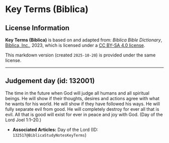 # Key Terms (Biblica)

## License Information

**Key Terms (Biblica)** is based on and adapted from: _Biblica Bible Dictionary_, [Biblica, Inc.](https://www.biblica.com/), 2023, which is licensed under a [CC BY-SA 4.0 license](https://creativecommons.org/licenses/by-sa/4.0/legalcode.en).

This markdown version (created `2025-10-20`) is provided under the same license.



--------------------------------

## Judgement day (id: 132001)

The time in the future when God will judge all humans and all spiritual beings. He will show if their thoughts, desires and actions agree with what he wants for his world. He will show if they have followed his ways. He will fully separate evil from good. He will completely destroy for ever all that is evil. All that is good will exist for ever in peace and joy with God. (Day of the Lord Joel 1:1–20\.)

* **Associated Articles:** Day of the Lord (ID: `132517@BiblicaStudyNotesKeyTerms`)

